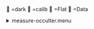 &#x1F4D9; =dark 
 &#x1F4D5; =calib 
 &#x1F4D8; =Flat 
 &#x1F4D7; =Data 
<details><summary>measure-occulter.menu</summary><blockquote><pre><details><summary>measure-occulter.cbk</summary><blockquote><pre><details><summary>ND_IN.rcp</summary><blockquote><pre> nd in 
The above code block covers:0.00 minutes of camera integration + hardware moves and overhead</pre></blockquote></details><details><summary>Exposure_80.rcp</summary><blockquote><pre> exposure 80 
The above code block covers:0.00 minutes of camera integration + hardware moves and overhead</pre></blockquote></details><details><summary>dark_01wave_1beam_16sums_16rep_BOTH.rcp</summary><blockquote><pre> shut	in 
 for 16 
&#x1F4D9;  data	rcam	both	656.28	16 
&#x1F4D9;  data	rcam	both	656.28	16 
 endfor 
The above code block covers:0.18 minutes of camera integration + hardware moves and overhead</pre></blockquote></details><details><summary>setupNDShutterOut.rcp</summary><blockquote><pre> shut	out 
The above code block covers:0.00 minutes of camera integration + hardware moves and overhead</pre></blockquote></details><details><summary>530_FW.rcp</summary><blockquote><pre> prefilterrange 530 
The above code block covers:0.00 minutes of camera integration + hardware moves and overhead</pre></blockquote></details><details><summary>530_01wave_2beam_16sums_16rep_BOTH.rcp</summary><blockquote><pre> data	rcam	both	530.30	16 
 data	tcam	both	530.30	16 
 data	rcam	both	530.30	16 
 data	tcam	both	530.30	16 
 data	rcam	both	530.30	16 
 data	tcam	both	530.30	16 
 data	rcam	both	530.30	16 
 data	tcam	both	530.30	16 
 data	rcam	both	530.30	16 
 data	tcam	both	530.30	16 
 data	rcam	both	530.30	16 
 data	tcam	both	530.30	16 
 data	rcam	both	530.30	16 
 data	tcam	both	530.30	16 
 data	rcam	both	530.30	16 
 data	tcam	both	530.30	16 
 data	rcam	both	530.30	16 
 data	tcam	both	530.30	16 
 data	rcam	both	530.30	16 
 data	tcam	both	530.30	16 
 data	rcam	both	530.30	16 
 data	tcam	both	530.30	16 
 data	rcam	both	530.30	16 
 data	tcam	both	530.30	16 
 data	rcam	both	530.30	16 
 data	tcam	both	530.30	16 
 data	rcam	both	530.30	16 
 data	tcam	both	530.30	16 
 data	rcam	both	530.30	16 
 data	tcam	both	530.30	16 
 data	rcam	both	530.30	16 
 data	tcam	both	530.30	16 
The above code block covers:2.89 minutes of camera integration + hardware moves and overhead</pre></blockquote></details><details><summary>637_FW.rcp</summary><blockquote><pre> prefilterrange 637 
The above code block covers:0.00 minutes of camera integration + hardware moves and overhead</pre></blockquote></details><details><summary>637_01wave_2beam_16sums_16rep_BOTH.rcp</summary><blockquote><pre> data	rcam	both	637.40	16 
 data	tcam	both	637.40	16 
 data	rcam	both	637.40	16 
 data	tcam	both	637.40	16 
 data	rcam	both	637.40	16 
 data	tcam	both	637.40	16 
 data	rcam	both	637.40	16 
 data	tcam	both	637.40	16 
 data	rcam	both	637.40	16 
 data	tcam	both	637.40	16 
 data	rcam	both	637.40	16 
 data	tcam	both	637.40	16 
 data	rcam	both	637.40	16 
 data	tcam	both	637.40	16 
 data	rcam	both	637.40	16 
 data	tcam	both	637.40	16 
 data	rcam	both	637.40	16 
 data	tcam	both	637.40	16 
 data	rcam	both	637.40	16 
 data	tcam	both	637.40	16 
 data	rcam	both	637.40	16 
 data	tcam	both	637.40	16 
 data	rcam	both	637.40	16 
 data	tcam	both	637.40	16 
 data	rcam	both	637.40	16 
 data	tcam	both	637.40	16 
 data	rcam	both	637.40	16 
 data	tcam	both	637.40	16 
 data	rcam	both	637.40	16 
 data	tcam	both	637.40	16 
 data	rcam	both	637.40	16 
 data	tcam	both	637.40	16 
The above code block covers:2.89 minutes of camera integration + hardware moves and overhead</pre></blockquote></details><details><summary>656_FW.rcp</summary><blockquote><pre> prefilterrange 656 
The above code block covers:0.00 minutes of camera integration + hardware moves and overhead</pre></blockquote></details><details><summary>656_01wave_2beam_16sums_16rep_BOTH.rcp</summary><blockquote><pre> data	rcam	both	656.28	16 
 data	tcam	both	656.28	16 
 data	rcam	both	656.28	16 
 data	tcam	both	656.28	16 
 data	rcam	both	656.28	16 
 data	tcam	both	656.28	16 
 data	rcam	both	656.28	16 
 data	tcam	both	656.28	16 
 data	rcam	both	656.28	16 
 data	tcam	both	656.28	16 
 data	rcam	both	656.28	16 
 data	tcam	both	656.28	16 
 data	rcam	both	656.28	16 
 data	tcam	both	656.28	16 
 data	rcam	both	656.28	16 
 data	tcam	both	656.28	16 
 data	rcam	both	656.28	16 
 data	tcam	both	656.28	16 
 data	rcam	both	656.28	16 
 data	tcam	both	656.28	16 
 data	rcam	both	656.28	16 
 data	tcam	both	656.28	16 
 data	rcam	both	656.28	16 
 data	tcam	both	656.28	16 
 data	rcam	both	656.28	16 
 data	tcam	both	656.28	16 
 data	rcam	both	656.28	16 
 data	tcam	both	656.28	16 
 data	rcam	both	656.28	16 
 data	tcam	both	656.28	16 
 data	rcam	both	656.28	16 
 data	tcam	both	656.28	16 
The above code block covers:2.89 minutes of camera integration + hardware moves and overhead</pre></blockquote></details><details><summary>706_FW.rcp</summary><blockquote><pre> prefilterrange 706 
The above code block covers:0.00 minutes of camera integration + hardware moves and overhead</pre></blockquote></details><details><summary>706_01wave_2beam_16sums_16rep_BOTH.rcp</summary><blockquote><pre> data	rcam	both	706.20	16 
 data	tcam	both	706.20	16 
 data	rcam	both	706.20	16 
 data	tcam	both	706.20	16 
 data	rcam	both	706.20	16 
 data	tcam	both	706.20	16 
 data	rcam	both	706.20	16 
 data	tcam	both	706.20	16 
 data	rcam	both	706.20	16 
 data	tcam	both	706.20	16 
 data	rcam	both	706.20	16 
 data	tcam	both	706.20	16 
 data	rcam	both	706.20	16 
 data	tcam	both	706.20	16 
 data	rcam	both	706.20	16 
 data	tcam	both	706.20	16 
 data	rcam	both	706.20	16 
 data	tcam	both	706.20	16 
 data	rcam	both	706.20	16 
 data	tcam	both	706.20	16 
 data	rcam	both	706.20	16 
 data	tcam	both	706.20	16 
 data	rcam	both	706.20	16 
 data	tcam	both	706.20	16 
 data	rcam	both	706.20	16 
 data	tcam	both	706.20	16 
 data	rcam	both	706.20	16 
 data	tcam	both	706.20	16 
 data	rcam	both	706.20	16 
 data	tcam	both	706.20	16 
 data	rcam	both	706.20	16 
 data	tcam	both	706.20	16 
The above code block covers:2.89 minutes of camera integration + hardware moves and overhead</pre></blockquote></details><details><summary>789_FW.rcp</summary><blockquote><pre> prefilterrange 789 
The above code block covers:0.00 minutes of camera integration + hardware moves and overhead</pre></blockquote></details><details><summary>789_01wave_2beam_16sums_16rep_BOTH.rcp</summary><blockquote><pre> data	rcam	both	789.40	16 
 data	tcam	both	789.40	16 
 data	rcam	both	789.40	16 
 data	tcam	both	789.40	16 
 data	rcam	both	789.40	16 
 data	tcam	both	789.40	16 
 data	rcam	both	789.40	16 
 data	tcam	both	789.40	16 
 data	rcam	both	789.40	16 
 data	tcam	both	789.40	16 
 data	rcam	both	789.40	16 
 data	tcam	both	789.40	16 
 data	rcam	both	789.40	16 
 data	tcam	both	789.40	16 
 data	rcam	both	789.40	16 
 data	tcam	both	789.40	16 
 data	rcam	both	789.40	16 
 data	tcam	both	789.40	16 
 data	rcam	both	789.40	16 
 data	tcam	both	789.40	16 
 data	rcam	both	789.40	16 
 data	tcam	both	789.40	16 
 data	rcam	both	789.40	16 
 data	tcam	both	789.40	16 
 data	rcam	both	789.40	16 
 data	tcam	both	789.40	16 
 data	rcam	both	789.40	16 
 data	tcam	both	789.40	16 
 data	rcam	both	789.40	16 
 data	tcam	both	789.40	16 
 data	rcam	both	789.40	16 
 data	tcam	both	789.40	16 
The above code block covers:2.89 minutes of camera integration + hardware moves and overhead</pre></blockquote></details><details><summary>1074_FW.rcp</summary><blockquote><pre> prefilterrange 1074 
The above code block covers:0.00 minutes of camera integration + hardware moves and overhead</pre></blockquote></details><details><summary>1074_01wave_2beam_16sums_16rep_BOTH.rcp</summary><blockquote><pre> data	rcam	both	1074.70	16 
 data	tcam	both	1074.70	16 
 data	rcam	both	1074.70	16 
 data	tcam	both	1074.70	16 
 data	rcam	both	1074.70	16 
 data	tcam	both	1074.70	16 
 data	rcam	both	1074.70	16 
 data	tcam	both	1074.70	16 
 data	rcam	both	1074.70	16 
 data	tcam	both	1074.70	16 
 data	rcam	both	1074.70	16 
 data	tcam	both	1074.70	16 
 data	rcam	both	1074.70	16 
 data	tcam	both	1074.70	16 
 data	rcam	both	1074.70	16 
 data	tcam	both	1074.70	16 
 data	rcam	both	1074.70	16 
 data	tcam	both	1074.70	16 
 data	rcam	both	1074.70	16 
 data	tcam	both	1074.70	16 
 data	rcam	both	1074.70	16 
 data	tcam	both	1074.70	16 
 data	rcam	both	1074.70	16 
 data	tcam	both	1074.70	16 
 data	rcam	both	1074.70	16 
 data	tcam	both	1074.70	16 
 data	rcam	both	1074.70	16 
 data	tcam	both	1074.70	16 
 data	rcam	both	1074.70	16 
 data	tcam	both	1074.70	16 
 data	rcam	both	1074.70	16 
 data	tcam	both	1074.70	16 
The above code block covers:2.89 minutes of camera integration + hardware moves and overhead</pre></blockquote></details><details><summary>1079_FW.rcp</summary><blockquote><pre> prefilterrange 1079 
The above code block covers:0.00 minutes of camera integration + hardware moves and overhead</pre></blockquote></details><details><summary>1079_01wave_2beam_16sums_16rep_BOTH.rcp</summary><blockquote><pre> data	rcam	both	1079.80	16 
 data	tcam	both	1079.80	16 
 data	rcam	both	1079.80	16 
 data	tcam	both	1079.80	16 
 data	rcam	both	1079.80	16 
 data	tcam	both	1079.80	16 
 data	rcam	both	1079.80	16 
 data	tcam	both	1079.80	16 
 data	rcam	both	1079.80	16 
 data	tcam	both	1079.80	16 
 data	rcam	both	1079.80	16 
 data	tcam	both	1079.80	16 
 data	rcam	both	1079.80	16 
 data	tcam	both	1079.80	16 
 data	rcam	both	1079.80	16 
 data	tcam	both	1079.80	16 
 data	rcam	both	1079.80	16 
 data	tcam	both	1079.80	16 
 data	rcam	both	1079.80	16 
 data	tcam	both	1079.80	16 
 data	rcam	both	1079.80	16 
 data	tcam	both	1079.80	16 
 data	rcam	both	1079.80	16 
 data	tcam	both	1079.80	16 
 data	rcam	both	1079.80	16 
 data	tcam	both	1079.80	16 
 data	rcam	both	1079.80	16 
 data	tcam	both	1079.80	16 
 data	rcam	both	1079.80	16 
 data	tcam	both	1079.80	16 
 data	rcam	both	1079.80	16 
 data	tcam	both	1079.80	16 
The above code block covers:2.89 minutes of camera integration + hardware moves and overhead</pre></blockquote></details><details><summary>1083_FW.rcp</summary><blockquote><pre> prefilterrange 1083 
The above code block covers:0.00 minutes of camera integration + hardware moves and overhead</pre></blockquote></details><details><summary>1083_01wave_2beam_16sums_16rep_BOTH.rcp</summary><blockquote><pre> data	rcam	both	1083.00	16 
 data	tcam	both	1083.00	16 
 data	rcam	both	1083.00	16 
 data	tcam	both	1083.00	16 
 data	rcam	both	1083.00	16 
 data	tcam	both	1083.00	16 
 data	rcam	both	1083.00	16 
 data	tcam	both	1083.00	16 
 data	rcam	both	1083.00	16 
 data	tcam	both	1083.00	16 
 data	rcam	both	1083.00	16 
 data	tcam	both	1083.00	16 
 data	rcam	both	1083.00	16 
 data	tcam	both	1083.00	16 
 data	rcam	both	1083.00	16 
 data	tcam	both	1083.00	16 
 data	rcam	both	1083.00	16 
 data	tcam	both	1083.00	16 
 data	rcam	both	1083.00	16 
 data	tcam	both	1083.00	16 
 data	rcam	both	1083.00	16 
 data	tcam	both	1083.00	16 
 data	rcam	both	1083.00	16 
 data	tcam	both	1083.00	16 
 data	rcam	both	1083.00	16 
 data	tcam	both	1083.00	16 
 data	rcam	both	1083.00	16 
 data	tcam	both	1083.00	16 
 data	rcam	both	1083.00	16 
 data	tcam	both	1083.00	16 
 data	rcam	both	1083.00	16 
 data	tcam	both	1083.00	16 
The above code block covers:2.89 minutes of camera integration + hardware moves and overhead</pre></blockquote></details><details><summary>ND_OUT.rcp</summary><blockquote><pre> nd out 
The above code block covers:0.00 minutes of camera integration + hardware moves and overhead</pre></blockquote></details>The above code block covers:23.31 minutes of camera integration + hardware moves and overhead</pre></blockquote></details></pre></blockquote></details>